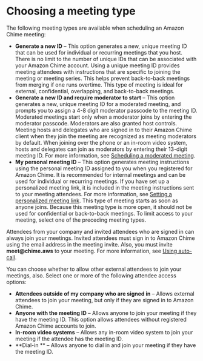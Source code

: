 # Choosing a meeting type<a name="personal-ID"></a>

The following meeting types are available when scheduling an Amazon Chime meeting:
+ **Generate a new ID** – This option generates a new, unique meeting ID that can be used for individual or recurring meetings that you host\. There is no limit to the number of unique IDs that can be associated with your Amazon Chime account\. Using a unique meeting ID provides meeting attendees with instructions that are specific to joining the meeting or meeting series\. This helps prevent back\-to\-back meetings from merging if one runs overtime\. This type of meeting is ideal for external, confidential, overlapping, and back\-to\-back meetings\.
+ **Generate a new ID and require moderator to start** – This option generates a new, unique meeting ID for a moderated meeting, and prompts you to assign a 4\-8 digit moderator passcode to the meeting ID\. Moderated meetings start only when a moderator joins by entering the moderator passcode\. Moderators are also granted host controls\. Meeting hosts and delegates who are signed in to their Amazon Chime client when they join the meeting are recognized as meeting moderators by default\. When joining over the phone or an in\-room video system, hosts and delegates can join as moderators by entering their 13\-digit meeting ID\. For more information, see [Scheduling a moderated meeting](moderate-meeting.md)\.
+ **My personal meeting ID** – This option generates meeting instructions using the personal meeting ID assigned to you when you registered for Amazon Chime\. It is recommended for internal meetings and can be used for individual or recurring meetings\. If you have set up a personalized meeting link, it is included in the meeting instructions sent to your meeting attendees\. For more information, see [Setting a personalized meeting link](set-link.md)\. This type of meeting starts as soon as anyone joins\. Because this meeting type is more open, it should not be used for confidential or back\-to\-back meetings\. To limit access to your meeting, select one of the preceding meeting types\.

Attendees from your company and invited attendees who are signed in can always join your meetings\. Invited attendees must sign in to Amazon Chime using the email address in the meeting invite\. Also, you must invite **meet@chime\.aws** to your meeting\. For more information, see [Using auto\-call](chime-scheduling-best-practices.md#autocall)\.

You can choose whether to allow other external attendees to join your meetings, also\. Select one or more of the following attendee access options: 
+ **Attendees outside of my company who are signed in** – Allows external attendees to join your meeting, but only if they are signed in to Amazon Chime\.
+ **Anyone with the meeting ID** – Allows anyone to join your meeting if they have the meeting ID\. This option allows attendees without registered Amazon Chime accounts to join\.
+ **In\-room video systems** – Allows any in\-room video system to join your meeting if the attendee has the meeting ID\.
+ **Dial\-in ** – Allows anyone to dial in and join your meeting if they have the meeting ID\.